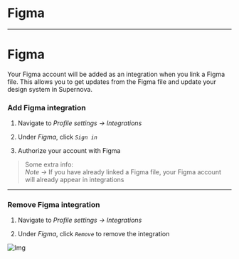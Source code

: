 
# Figma

---

# Figma

Your Figma account will be added as an integration when you link a Figma file. This allows you to get updates from the Figma file and update your design system in Supernova. 

### Add Figma integration

1. Navigate to *Profile settings -> Integrations*

1. Under *Figma*, click *`Sign in`* 

1. Authorize your account with Figma

> Some extra info:  
> *Note ->* If you have already linked a Figma file, your Figma account will already appear in integrations

---

### Remove Figma integration

1. Navigate to *Profile settings -> Integrations*

1. Under *Figma*, click *`Remove`* to remove the integration

![Img](https://studio-assets.supernova.io/design-systems/6475/bc8451f8-b3f6-4ef6-b754-91535ee30adc.png?Expires=1972252800&Policy=eyJTdGF0ZW1lbnQiOlt7IlJlc291cmNlIjoiaHR0cHM6Ly9zdHVkaW8tYXNzZXRzLnN1cGVybm92YS5pby9kZXNpZ24tc3lzdGVtcy82NDc1L2JjODQ1MWY4LWIzZjYtNGVmNi1iNzU0LTkxNTM1ZWUzMGFkYy5wbmciLCJDb25kaXRpb24iOnsiRGF0ZUxlc3NUaGFuIjp7IkFXUzpFcG9jaFRpbWUiOjE5NzIyNTI4MDB9fX1dfQ__&Signature=duAsPdmhsZa1oDlQ6cGlKejwUby-L4mmw-JIUUaMSjH-kgC~pcVy6n7x5RVWK5v~TeOsVBWZ8QDLnGffG7p0F2LLDAH6MKeomLvqukN5ZpGf6Uy1aI8WCNsat0ohiY69hAW9QtIC1cp8d7d91O4BrqTM7k0GDD0~28ug20Jv4zF~9S9EvwWS3BGyl7kxLwoLz16I2Qc9~2ZJaSw-iax9OIFF97LTuI9suL86~hV34RJzC21Fb-pEepKjfGhZqS3uWQI5AdQ71NDbWWX5K3hf~GKfhMRn3o1eYTm183bFEAf3HxbHFIHXsXNJep7Up0rbDVn9wBRlAG6kjtugMrm9LA__&Key-Pair-Id=APKAJGK34LCCAUR7N6LA)